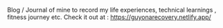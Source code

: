 Blog / Journal of mine to record my life experiences, technical learnings , fitness journey etc.
Check it out at : https://guyonarecovery.netlify.app/
